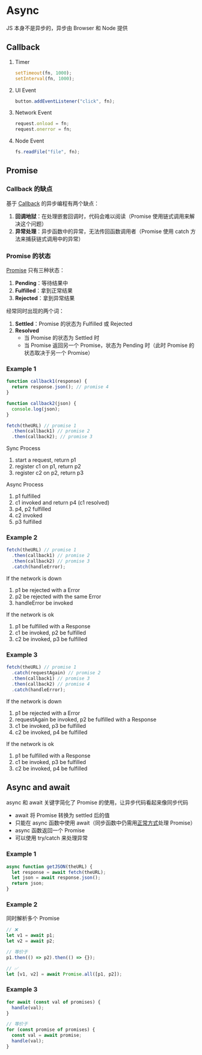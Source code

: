 # Async

JS 本身不是异步的，异步由 Browser 和 Node 提供

## Callback

1. Timer

   ```js
   setTimeout(fn, 1000);
   setInterval(fn, 1000);
   ```

2. UI Event

   ```js
   button.addEventListener("click", fn);
   ```

3. Network Event

   ```js
   request.onload = fn;
   request.onerror = fn;
   ```

4. Node Event

   ```js
   fs.readFile("file", fn);
   ```

## Promise

### Callback 的缺点

基于 [Callback](#callback) 的异步编程有两个缺点：

1. **回调地狱**：在处理嵌套回调时，代码会难以阅读（Promise 使用链式调用来解决这个问题）
2. **异常处理**：异步函数中的异常，无法传回函数调用者（Promise 使用 catch 方法来捕获链式调用中的异常）

### Promise 的状态

[Promise](https://262.ecma-international.org/10.0/index.html#sec-promise-objects) 只有三种状态：

1. **Pending**：等待结果中
2. **Fulfilled**：拿到正常结果
3. **Rejected**：拿到异常结果

经常同时出现的两个词：

1. **Settled**：Promise 的状态为 Fulfilled 或 Rejected
2. **Resolved**
   - 当 Promise 的状态为 Settled 时
   - 当 Promise 返回另一个 Promise，状态为 Pending 时（此时 Promise 的状态取决于另一个 Promise）

### Example 1

```js
function callback1(response) {
  return response.json(); // promise 4
}

function callback2(json) {
  console.log(json);
}

fetch(theURL) // promise 1
  .then(callback1) // promise 2
  .then(callback2); // promise 3
```

Sync Process

1. start a request, return p1
2. register c1 on p1, return p2
3. register c2 on p2, return p3

Async Process

1. p1 fulfilled
2. c1 invoked and return p4 (c1 resolved)
3. p4, p2 fulfilled
4. c2 invoked
5. p3 fulfilled

### Example 2

```js
fetch(theURL) // promise 1
  .then(callback1) // promise 2
  .then(callback2) // promise 3
  .catch(handleError);
```

If the network is down

1. p1 be rejected with a Error
2. p2 be rejected with the same Error
3. handleError be invoked

If the network is ok

1. p1 be fulfilled with a Response
2. c1 be invoked, p2 be fulfilled
3. c2 be invoked, p3 be fulfilled

### Example 3

```js
fetch(theURL) // promise 1
  .catch(requestAgain) // promise 2
  .then(callback1) // promise 3
  .then(callback2) // promise 4
  .catch(handleError);
```

If the network is down

1. p1 be rejected with a Error
2. requestAgain be invoked, p2 be fulfilled with a Response
3. c1 be invoked, p3 be fulfilled
4. c2 be invoked, p4 be fulfilled

If the network is ok

1. p1 be fulfilled with a Response
2. c1 be invoked, p3 be fulfilled
3. c2 be invoked, p4 be fulfilled

## Async and await

async 和 await 关键字简化了 Promise 的使用，让异步代码看起来像同步代码

- await 将 Promise 转换为 settled 后的值
- 只能在 async 函数中使用 await（同步函数中仍需用[正常方式](#example-1)处理 Promise）
- async 函数返回一个 Promise
- 可以使用 try/catch 来处理异常

### Example 1

```js
async function getJSON(theURL) {
  let response = await fetch(theURL);
  let json = await response.json();
  return json;
}
```

### Example 2

同时解析多个 Promise

```js
// ❌
let v1 = await p1;
let v2 = await p2;

// 等价于
p1.then(() => p2).then(() => {});

// ✅
let [v1, v2] = await Promise.all([p1, p2]);
```

### Example 3

```js
for await (const val of promises) {
  handle(val);
}

// 等价于
for (const promise of promises) {
  const val = await promise;
  handle(val);
}
```
